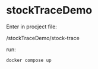 # stockTraceDemo

Enter in procject file:

/stockTraceDemo/stock-trace

run:

```docker compose up```
